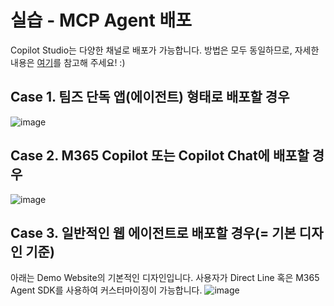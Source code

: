 실습 - MCP Agent 배포
===

Copilot Studio는 다양한 채널로 배포가 가능합니다.
방법은 모두 동일하므로, 자세한 내용은 [여기](<https://github.com/ChangJu-Ahn/Microsoft-AI-Agent/blob/main/CopilotStudio%2BSAP/3)%20%20SAP%20Agent%20%EB%B0%B0%ED%8F%AC.md>)를 참고해 주세요! :)


Case 1. 팀즈 단독 앱(에이전트) 형태로 배포할 경우
---
![image](https://github.com/user-attachments/assets/3eec4b6d-588f-42a5-8e96-c6bac3eb85a8)


Case 2. M365 Copilot 또는 Copilot Chat에 배포할 경우
---
![image](https://github.com/user-attachments/assets/1176eb50-0bb7-4d45-aa0b-3480ae6a077d)


Case 3. 일반적인 웹 에이전트로 배포할 경우(= 기본 디자인 기준)
---
아래는 Demo Website의 기본적인 디자인입니다.
사용자가 Direct Line 혹은 M365 Agent SDK를 사용하여 커스터마이징이 가능합니다.
![image](https://github.com/user-attachments/assets/fc0038fc-115a-4d23-9299-59a662f65bcd)
